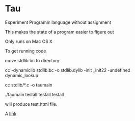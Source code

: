 # Tau
Experiment Programm language without assignment

This makes the state of a program easier to figure out

Only runs on Mac OS X

To get running code

move stdlib.bc to directory

cc -dynamiclib stdlib.bc  -o stdlib.dylib  -init _init22 -undefined dynamic_lookup

cc stdlib/*.c -o taumain

./taumain testall testall testall

will produce test.html file. 

A [link](./taudoc.html)